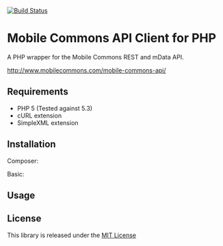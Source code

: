 [![Build Status](https://travis-ci.org/desmondmorris/mobilecommons-php.png)](https://travis-ci.org/desmondmorris/mobilecommons-php.png)

Mobile Commons API Client for PHP
=========

A PHP wrapper for the Mobile Commons REST and mData API.

http://www.mobilecommons.com/mobile-commons-api/

Requirements
-
* PHP 5 (Tested against 5.3)
* cURL extension
* SimpleXML extension

Installation
-

Composer:

Basic:

Usage
-

License
-
This library is released under the [MIT License](http://opensource.org/licenses/MIT)
